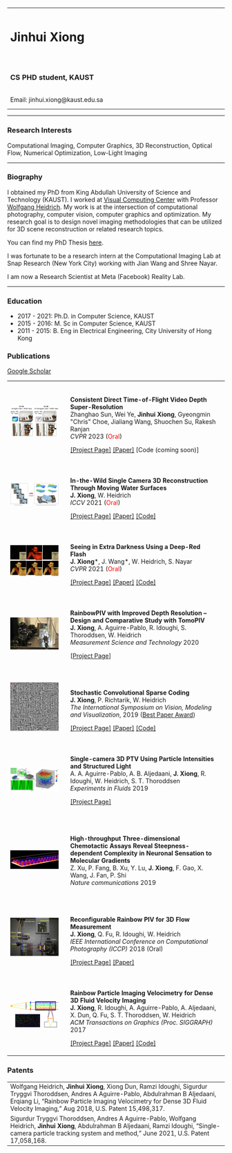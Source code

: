 <html>
<head>
<meta name="google-site-verification" content="eRLyhcIU4ZeZsNViH5cCXgT2RHidH8AyWTDs8SSG-po" />
<!-- Global site tag (gtag.js) - Google Analytics -->
<script async src="https://www.googletagmanager.com/gtag/js?id=UA-144044596-1"></script>
<script>
  window.dataLayer = window.dataLayer || [];
  function gtag(){dataLayer.push(arguments);}
  gtag('js', new Date());

  gtag('config', 'UA-144044596-1');
</script>
<!-- meta name="description" content="Jinhui Xiong's home page" -->
<link rel="stylesheet" href="assets/css/style.css">
<meta name="google-site-verification" content="eRLyhcIU4ZeZsNViH5cCXgT2RHidH8AyWTDs8SSG-po" />
<title>Jinhui Xiong - Homepage</title>
</head>
  
<body>
<table id="personalInfo" width="100%">
	<tr>
		<td width="500">
		<h1>Jinhui Xiong</h1>
		</td>
		<td rowspan="3" align="center">
		<img src="assets/img/avatar.jpg" border="0" width="400" height="225">
		</td>
	</tr>
<br>
<br>
	<tr>
		<td>	
        <h3>CS PHD student, KAUST</h3>		
<br>
		Email: jinhui.xiong@kaust.edu.sa
		</td>
	</tr>
</table>
  
<hr>
<h3>Research Interests</h3>
<p>Computational Imaging, Computer Graphics, 3D Reconstruction, Optical Flow, Numerical Optimization, Low-Light Imaging</p>  
 
<hr>
<h3>Biography</h3>
<p>I obtained my PhD from King Abdullah University of Science and Technology (KAUST). I worked at <a href="https://vccimaging.org/">Visual Computing Center</a> with Professor <a href="https://vccimaging.org/People/heidriw/">Wolfgang Heidrich</a>. My work is at the intersection of computational photography, computer vision, computer graphics and optimization. My research goal is to design novel imaging methodologies that can be utilized for 3D scene reconstruction or related research topics.</p>

<p>You can find my PhD Thesis <a href="https://vccimaging.org/Publications/Xiong2021Dissertation/Xiong2021Dissertation.pdf">here</a>.</p>
	
<p>I was fortunate to be a research intern at the Computational Imaging Lab at Snap Research (New York City) working with Jian Wang and Shree Nayar. </p>

<p>I am now a Research Scientist at Meta (Facebook) Reality Lab.
	
<hr>
<h3>Education</h3>
<ul>
  <li>2017 - 2021: Ph.D. in Computer Science, KAUST</li>
  <li>2015 - 2016: M. Sc in Computer Science, KAUST</li>
  <li>2011 - 2015: B. Eng in Electrical Engineering, City University of Hong Kong</li>
</ul>

<h3>Publications</h3>
<p><a href="https://scholar.google.com/citations?user=G2aQMDEAAAAJ&hl=en">Google Scholar</a></p>
<table id="Publications" width="100%">

<tr>
<td> <img src="assets/img/2023consistent/thumb.png" width="200px">		</td>		
<td style="padding:20px;width:75%;vertical-align:middle">
<p><b>Consistent Direct Time-of-Flight Video Depth Super-Resolution</b><br>
Zhanghao Sun, Wei Ye, <b>Jinhui Xiong</b>, Gyeongmin "Chris" Choe, Jialiang Wang, Shuochen Su, Rakesh Ranjan<br>
<em>CVPR</em> 2023 (<font color="red">Oral</font>)</p>
<div>
<a href="https://zhsun0357.github.io/consistent_dtof_video/">[Project Page]</a>
<a href="https://arxiv.org/pdf/2211.08658.pdf">[Paper]</a>
<a>[Code (coming soon)]</a>
</div>
</td>	
</tr>
	
<tr>
<td> <img src="assets/img/2021water/thumb.jpg" width="200px">		</td>		
<td style="padding:20px;width:75%;vertical-align:middle">
<p><b>In-the-Wild Single Camera 3D Reconstruction Through Moving Water Surfaces</b><br>
<b>J. Xiong</b>, W. Heidrich<br>
<em>ICCV</em> 2021 (<font color="red">Oral</font>)</p>
<div>
<a href="https://vccimaging.org/Publications/Xiong2021MovingWater/">[Project Page]</a>
<a href="https://vccimaging.org/Publications/Xiong2021MovingWater/Xiong2021MovingWater.pdf">[Paper]</a>
<a href="https://github.com/vccimaging/Reconstrution_Through_Moving_Water">[Code]</a>
</div>
</td>	
</tr>	
	
<tr>
<td> <img src="assets/img/2021Red/thumb.jpg" width="200px">		</td>		
<td style="padding:20px;width:75%;vertical-align:middle">
<p><b>Seeing in Extra Darkness Using a Deep-Red Flash</b><br>
<b>J. Xiong</b>*, J. Wang*, W. Heidrich, S. Nayar<br>
<em>CVPR</em> 2021 (<font color="red">Oral</font>)</p>
<div>
<a href="https://vccimaging.org/Publications/Xiong2021Seeing/">[Project Page]</a>
<a href="https://vccimaging.org/Publications/Xiong2021Seeing/Xiong2021Seeing.pdf">[Paper]</a>
<a href="https://github.com/vccimaging/Deep-Red-Flash">[Code]</a>
</div>
</td>	
</tr>

<tr>
<td> <img src="assets/img/2020RainbowPIV/thumb.jpg" width="200px">		</td>	
<td style="padding:20px;width:75%;vertical-align:middle">
<p><b>RainbowPIV with Improved Depth Resolution – <br> Design and Comparative Study with TomoPIV</b><br>
<b>J. Xiong</b>, A. Aguirre-Pablo, R. Idoughi, S. Thoroddsen, W. Heidrich<br>
<em>Measurement Science and Technology</em> 2020</p>
<p>[<a href="https://vccimaging.org/Publications/Xiong2020SuperDepthRainbowPIV/">Project Page</a>]</p> 	
</td>	
</tr>

<tr>
<td> <img src="assets/img/2019CSCS/thumb.jpg" width="200px">		</td>	
<td style="padding:20px;width:75%;vertical-align:middle">
<p><b>Stochastic Convolutional Sparse Coding</b><br>
<b>J. Xiong</b>, P. Richtarik, W. Heidrich<br>
<em>The International Symposium on Vision, Modeling and Visualization</em>, 2019 (<a href="https://www.vmv2019.uni-rostock.de/program/awards/">Best Paper Award</a>)</p>
<div>
<a href="https://vccimaging.org/Publications/Xiong2019StochasticCSC/">[Project Page]</a>
<a href="https://vccimaging.org/Publications/Xiong2019StochasticCSC/Xiong2019StochasticCSC.pdf">[Paper]</a>
<a href="https://github.com/vccimaging/Stochastic-Convolutional-Sparse-Coding">[Code]</a>
</div> 	
</td>	
</tr>	

<tr>
<td> <img src="assets/img/2019singlecamera/thumb.jpg" width="200px">		</td>	
<td style="padding:20px;width:75%;vertical-align:middle">
<p><b>Single-camera 3D PTV Using Particle Intensities and Structured Light</b><br>
A. A. Aguirre-Pablo, A. B. Aljedaani, <b>J. Xiong</b>, R. Idoughi, W. Heidrich, S. T. Thoroddsen<br>
<em>Experiments in Fluids</em> 2019</p>
<p><a href="https://vccimaging.org/Publications/Aguire-Pablo2019SingleCameraPTV/">[Project Page]</a></p> 	
</td>	
</tr>	

<tr>
<td> <img src="assets/img/2018nature/thumb.jpg" width="200px">	</td>	
<td style="padding:20px;width:75%;vertical-align:middle">
<p><b>High-throughput Three-dimensional Chemotactic Assays Reveal Steepness-dependent Complexity in Neuronal Sensation to Molecular Gradients</b><br>
Z. Xu, P. Fang, B. Xu, Y. Lu, <b>J. Xiong</b>, F. Gao, X. Wang, J. Fan, P. Shi<br>
<em>Nature communications</em> 2019</p>
</td>	
</tr>

<tr>
<td> <img src="assets/img/2018reconfigurable/thumb.jpg" width="200px">		</td>	
<td style="padding:20px;width:75%;vertical-align:middle">
<p><b>Reconfigurable Rainbow PIV for 3D Flow Measurement</b><br>
<b>J. Xiong</b>, Q. Fu, R. Idoughi, W. Heidrich<br>
<em>IEEE International Conference on Computational Photography (ICCP)</em> 2018 (Oral)</p>	
<div>
<a href="https://vccimaging.org/Publications/Xiong2017RainbowPIV/">[Project Page]</a>
<a href="https://vccimaging.org/Publications/Xiong2017RainbowPIV/Xiong2018ReconfigurableRainbowPIV.pdf">[Paper]</a>	
</div> 	
</td>	
</tr>	

<tr>
<td> <img src="assets/img/2017rainbow/thumb.jpg" width="200px">		</td>	
<td style="padding:20px;width:75%;vertical-align:middle">
<p><b>Rainbow Particle Imaging Velocimetry for Dense 3D Fluid Velocity Imaging</b><br>
<b>J. Xiong</b>, R. Idoughi, A. Aguirre-Pablo, A. Aljedaani, X. Dun, Q. Fu, S. T. Thoroddsen, W. Heidrich<br>
<em>ACM Transactions on Graphics (Proc. SIGGRAPH)</em> 2017</p>	
<div>
<a href="https://vccimaging.org/Publications/Xiong2017RainbowPIV/">[Project Page]</a>
<a href="https://vccimaging.org/Publications/Xiong2017RainbowPIV/Xiong2017RainbowPIV.pdf">[Paper]</a>
<a href="https://github.com/vccimaging/RainbowPIV">[Code]</a>
</div> 	
</td>	
</tr>	
</table>

<h3>Patents</h3>
<table id="Patents" width="100%">
<tr>		
<td>
Wolfgang Heidrich, <b>Jinhui Xiong</b>, Xiong Dun, Ramzi Idoughi, Sigurdur Tryggvi Thoroddsen,
Andres A Aguirre-Pablo, Abdulrahman B Aljedaani, Erqiang Li, “Rainbow Particle Imaging
Velocimetry for Dense 3D Fluid Velocity Imaging,” Aug 2018, U.S. Patent 15,498,317.
</td>	
</tr>	
<tr>		
<td>
Sigurdur Tryggvi Thoroddsen, Andres A Aguirre-Pablo, Wolfgang Heidrich, <b>Jinhui Xiong</b>, Abdulrahman B Aljedaani, Ramzi Idoughi, “Single-camera particle tracking system and method,” June 2021, U.S. Patent 17,058,168.
</td>	
</tr>	
</table>

</body>

</html>
